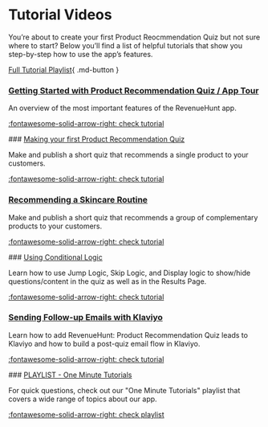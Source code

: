 # Tutorial Videos

You’re about to create your first Product Reocmmendation Quiz but not sure where to start? Below you’ll find a list of helpful tutorials that show you step-by-step how to use the app’s features.

[Full Tutorial Playlist](https://www.youtube.com/@productrecommendationquiz1054){ .md-button }

### [Getting Started with Product Recommendation Quiz / App Tour](/tutorials/getting-started/)

An overview of the most important features of the RevenueHunt app.

[:fontawesome-solid-arrow-right: check tutorial](/tutorials/getting-started/)

### [Making your first Product Recommendation Quiz](/tutorials/making-first-quiz/)

Make and publish a short quiz that recommends a single product to your customers.

[:fontawesome-solid-arrow-right: check tutorial](/tutorials/making-first-quiz/)

### [Recommending a Skincare Routine](/tutorials/skincare-routine/)

Make and publish a short quiz that recommends a group of complementary products to your customers.

[:fontawesome-solid-arrow-right: check tutorial](/tutorials/skincare-routine/)

### [Using Conditional Logic](/tutorials/conditional-logic/)

Learn how to use Jump Logic, Skip Logic, and Display logic to show/hide questions/content in the quiz as well as in the Results Page.

[:fontawesome-solid-arrow-right: check tutorial](/tutorials/conditional-logic/)

### [Sending Follow-up Emails with Klaviyo](/tutorials/follow-up-emails-klaviyo/)

Learn how to add RevenueHunt: Product Recommendation Quiz leads to Klaviyo and how to build a post-quiz email flow in Klaviyo.

[:fontawesome-solid-arrow-right: check tutorial](/tutorials/follow-up-emails-klaviyo/)

### [PLAYLIST - One Minute Tutorials](/tutorials/playlist-one-minute-tutorials/)

For quick questions, check out our "One Minute Tutorials" playlist that covers a wide range of topics about our app.

[:fontawesome-solid-arrow-right: check playlist](/tutorials/playlist-one-minute-tutorials/)


